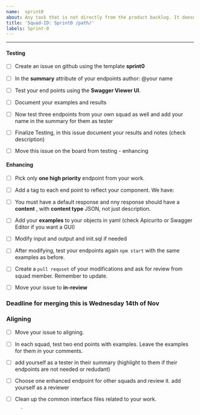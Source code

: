 ```yaml
---
name:  sprint0
about: Any task that is not directly from the product backlog. It doesn't have to be technical
title: 'Squad-ID: Sprint0 /path/'
labels: Sprint-0
---
```


---

#### Testing

- [ ] Create an issue on github using the template **sprint0** 
   
- [ ] In the **summary** attribute of your endpoints  author: @your name
    
- [ ] Test your end points using the **Swagger Viewer UI**. 

- [ ] Document your examples and results 
    
- [ ] Now test three endpoints from your own squad as well and add your name in the summary for them as tester
    
- [ ] Finalize Testing, in this issue document your results and notes (check description)

- [ ] Move this issue on the board from testing - enhancing


#### Enhancing


- [ ] Pick only **one high priority** endpoint from your work. 

- [ ] Add a tag to each end point to reflect your component. We have:
   
- [ ] You must have a default response and nny response should have a **content** , with **content type** JSON, not just description.

- [ ] Add your **examples** to your objects in yaml (check Apicurito or Swagger Editor if you want a GUI)

- [ ] Modify input and output and init.sql if needed

- [ ] After modifying, test your endpoints again `npm start` with the same examples as before. 

- [ ] Create a `pull requset` of your modifications and ask for review from squad member. Remember to update.

- [ ] Move your issue to **in-review**

### Deadline for merging this is Wednesday 14th of Nov

### Aligning

- [ ] Move your issue to aligning. 

- [ ] In each squad, test two end points with examples. Leave the examples for them in your comments.

- [ ] add yourself as a tester in their summary (highlight to them if their endpoints are not needed or redudant)


- [ ] Choose one enhanced endpoint for other squads and review it. add yourself as a reviewer
  
- [ ] Clean up the common interface files related to your work.


        `





